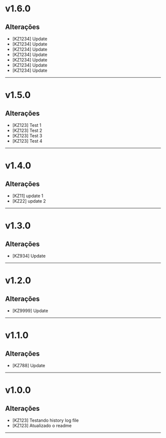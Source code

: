 # v1.6.0

## Alterações
- [KZ1234] Update
- [KZ1234] Update
- [KZ1234] Update
- [KZ1234] Update
- [KZ1234] Update
- [KZ1234] Update
- [KZ1234] Update
---

# v1.5.0

## Alterações
- [KZ123] Test 1
- [KZ123] Test 2
- [KZ123] Test 3
- [KZ123] Test 4
---

# v1.4.0

## Alterações
- [KZ11] update 1
- [KZ22] update 2
---

# v1.3.0

## Alterações
- [KZ934] Update
---


# v1.2.0

## Alterações
- [KZ9999] Update
---


# v1.1.0

## Alterações
- [KZ788] Update
---


# v1.0.0

## Alterações
- [KZ123] Testando history log file
- [KZ123] Atualizado o readme

---